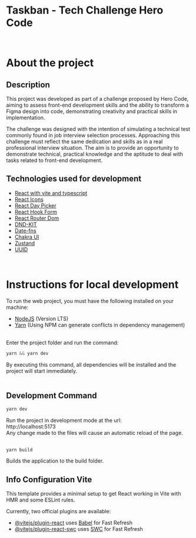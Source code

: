 # Taskban - Tech Challenge Hero Code

</br>

# About the project

## Description

This project was developed as part of a challenge proposed by Hero Code, aiming to assess front-end development skills and the ability to transform a Figma design into code, demonstrating creativity and practical skills in implementation.

The challenge was designed with the intention of simulating a technical test commonly found in job interview selection processes. Approaching this challenge must reflect the same dedication and skills as in a real professional interview situation. The aim is to provide an opportunity to demonstrate technical, practical knowledge and the aptitude to deal with tasks related to front-end development.

## Technologies used for development

- [React with vite and typescript](https://vitejs.dev/)
- [React Icons](https://react-icons.github.io/)
- [React Day Picker](https://react-day-picker.js.org/)
- [React Hook Form](https://react-hook-form.com/)
- [React Router Dom](https://reactrouter.com/en/main)
- [DND-KIT](https://docs.dndkit.com/)
- [Date-fns](https://date-fns.org/)
- [Chakra UI](https://chakra-ui.com/)
- [Zustand](https://github.com/pmndrs/zustand)
- [UUID](https://github.com/uuidjs/uuid#readme)

</br>

# Instructions for local development

To run the web project, you must have the following installed on your machine:

- [NodeJS](https://nodejs.org/en/) (Version LTS)
- [Yarn](https://classic.yarnpkg.com/pt-BR/docs/install) (Using NPM can generate conflicts in dependency management) </br>

</br>
Enter the project folder and run the command:

```js
yarn && yarn dev
```

By executing this command, all dependencies will be installed and the project will start immediately.
</br>
</br>

## Development Command

```js
yarn dev
```

Run the project in development mode at the url: </br>
http://localhost:5173 </br>
​Any change made to the files will cause an automatic reload of the page​.
</br>
</br>

```
yarn build
```

Builds the application to the build folder.

<!-- <b>`Observation:`</b> Some features are still being developed, but it is now possible to test the application. Feel free to register and test the application. -->

## Info Configuration Vite

This template provides a minimal setup to get React working in Vite with HMR and some ESLint rules.

Currently, two official plugins are available:

- [@vitejs/plugin-react](https://github.com/vitejs/vite-plugin-react/blob/main/packages/plugin-react/README.md) uses [Babel](https://babeljs.io/) for Fast Refresh
- [@vitejs/plugin-react-swc](https://github.com/vitejs/vite-plugin-react-swc) uses [SWC](https://swc.rs/) for Fast Refresh
